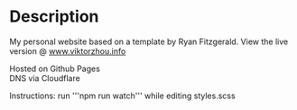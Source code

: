 # Description
My personal website based on a template by Ryan Fitzgerald. View the live version @ www.viktorzhou.info


Hosted on Github Pages\
DNS via Cloudflare

Instructions:
run '''npm run watch''' while editing styles.scss

